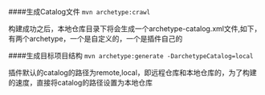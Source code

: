  ####生成Catalog文件
 ```mvn archetype:crawl```
 
 构建成功之后，本地仓库目录下将会生成一个archetype-catalog.xml文件,如下，有两个archetype，一个是自定义的，一个是插件自己的
 <br>
 
 ####生成目标项目结构
 ```mvn archetype:generate -DarchetypeCatalog=local```
 
 插件默认的catalog的路径为remote,local，即远程仓库和本地仓库的，为了构建的速度，直接将catalog的路径设置为本地仓库
 
 
 